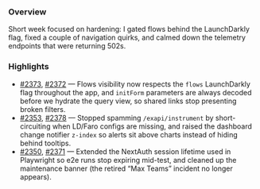 ### Overview
Short week focused on hardening: I gated flows behind the LaunchDarkly flag, fixed a couple of navigation quirks, and calmed down the telemetry endpoints that were returning 502s.

### Highlights
- [#2373](https://github.com/axiomhq/app/pull/2373), [#2372](https://github.com/axiomhq/app/pull/2372) — Flows visibility now respects the `flows` LaunchDarkly flag throughout the app, and `initForm` parameters are always decoded before we hydrate the query view, so shared links stop presenting broken filters.
- [#2353](https://github.com/axiomhq/app/pull/2353), [#2378](https://github.com/axiomhq/app/pull/2378) — Stopped spamming `/exapi/instrument` by short-circuiting when LD/Faro configs are missing, and raised the dashboard change notifier `z-index` so alerts sit above charts instead of hiding behind tooltips.
- [#2350](https://github.com/axiomhq/app/pull/2350), [#2371](https://github.com/axiomhq/app/pull/2371) — Extended the NextAuth session lifetime used in Playwright so e2e runs stop expiring mid-test, and cleaned up the maintenance banner (the retired “Max Teams” incident no longer appears).
